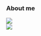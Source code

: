### About me

<picture>
  <source
    srcset="https://github-readme-stats.vercel.app/api?username=spali&theme=dark&count_private=true&include_all_commits=true&show_icons=true&hide_rank=true&show=reviews,discussions_started,discussions_answered,prs_merged,prs_merged_percentage"
    media="(prefers-color-scheme: dark)"
  />
  <source
    srcset="https://github-readme-stats.vercel.app/api?username=spali&theme=default&count_private=true&include_all_commits=true&show_icons=true&hide_rank=true&show=reviews,discussions_started,discussions_answered,prs_merged,prs_merged_percentage"
    media="(prefers-color-scheme: light), (prefers-color-scheme: no-preference)"
  />
  <img src="https://github-readme-stats.vercel.app/api?username=spali&theme=dark&count_private=true&include_all_commits=true&show_icons=true&hide_rank=true&show=reviews,discussions_started,discussions_answered,prs_merged,prs_merged_percentage" />
</picture>
<br/>
<picture>
  <source
    srcset="https://github-readme-stats.vercel.app/api/top-langs/?username=spali&theme=dark&layout=compact&langs_count=10&hide=roff,makefile,m4&size_weight=0.5&count_weight=0.5&custom_title=Most%20used%20languages%20on%20Github"
    media="(prefers-color-scheme: dark)"
  />
  <source
    srcset="https://github-readme-stats.vercel.app/api/top-langs/?username=spali&theme=default&layout=compact&langs_count=10&hide=roff,makefile,m4&size_weight=0.5&count_weight=0.5&custom_title=Most%20used%20languages%20on%20Github"
    media="(prefers-color-scheme: light), (prefers-color-scheme: no-preference)"
  />
  <img src="https://github-readme-stats.vercel.app/api/top-langs/?username=spali&theme=dark&layout=compact&langs_count=10&hide=roff,makefile,m4&size_weight=0.5&count_weight=0.5&custom_title=Most%20used%20languages%20on%20Github" />
</picture>
